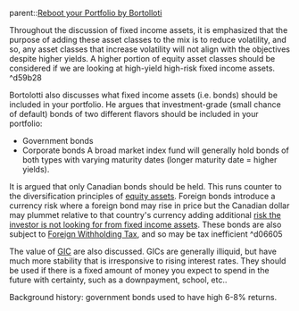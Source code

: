 parent::[Reboot your Portfolio by Bortolloti](Reboot%20your%20Portfolio%20by%20Bortolloti.md)

Throughout the discussion of fixed income assets, it is emphasized that the purpose of adding these asset classes to the mix is to reduce volatility, and so, any asset classes that increase volatility will not align with the objectives despite higher yields. A higher portion of equity asset classes should be considered if we are looking at high-yield high-risk fixed income assets. ^d59b28

Bortolotti also discusses what fixed income assets (i.e. bonds) should be included in your portfolio. He argues that investment-grade (small chance of default) bonds of two different flavors should be included in your portfolio:
- Government bonds 
- Corporate bonds
A broad market index fund will generally hold bonds of both types with varying maturity dates (longer maturity date = higher yields).

It is argued that only Canadian bonds should be held. This runs counter to the diversification principles of [equity assets](Chapter%204a%20What%20Equity%20Assets%20Classes%20to%20add%20to%20your%20allocation.md). Foreign bonds introduce a currency risk where a foreign bond may rise in price but the Canadian dollar may plummet relative to that country's currency adding additional  [risk the investor is not looking for from fixed income assets](Chapter%204b%20What%20Fixed%20income%20assets%20to%20add%20to%20your%20portfolio.md#^d59b28). These bonds are also subject to [Foreign Withholding Tax](Foreign%20Withholding%20Tax.md), and so may be tax inefficient ^d06605

The value of [GIC](GICs%20vs%20Bonds.md) are also discussed. GICs are generally illiquid, but have much more stability that is irresponsive to rising interest rates. They should be used if there is a fixed amount of money you expect to spend in the future with certainty, such as a downpayment, school, etc..

Background history: government bonds used to have high 6-8% returns.
